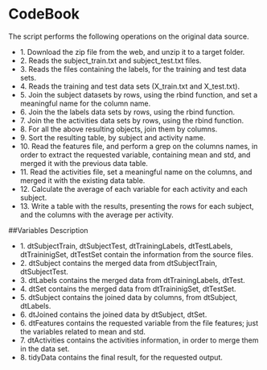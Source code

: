 # CodeBook
The script performs the following operations on the original data source.

<ul>
<li>1. Download the zip file from the web, and unzip it to a target folder.</li>
<li>2. Reads the subject_train.txt and subject_test.txt files.</li>
<li>3. Reads the files containing the labels, for the training and test data sets.</li>
<li>4. Reads the training and test data sets (X_train.txt and X_test.txt).</li>
<li>5. Join the subject datasets by rows, using the rbind function, and set a meaningful name for the column name.</li>
<li>6. Join the the labels data sets by rows, using the rbind function.</li>
<li>7. Join the the activities data sets by rows, using the rbind function.</li>
<li>8. For all the above resulting objects, join them by columns.</li>
<li>9. Sort the resulting table, by subject and activity name.</li>
<li>10. Read the features file, and perform a grep on the columns names, in order to extract the requested variable, containing mean and std, and merged it with 
the previous data table.</li>
<li>11. Read the activities file, set a meaningful name on the columns, and merged it with the existing data table.</li>
<li>12. Calculate the average of each variable for each activity and each subject.</li>
<li>13. Write a table with the results, presenting the rows for each subject, and the columns with the average per activity.</li>
</ul>



##Variables Description
<ul>
<li>1. dtSubjectTrain, dtSubjectTest, dtTrainingLabels, dtTestLabels, dtTraininigSet, dtTestSet contain the information from the source files.</li>
<li>2. dtSubject contains the merged data from dtSubjectTrain, dtSubjectTest.</li>
<li>3. dtLabels contains the merged data from dtTrainingLabels, dtTest.</li>
<li>4. dtSet contains the merged data from dtTraininigSet, dtTestSet.</li>
<li>5. dtSubject contains the joined data by columns, from dtSubject, dtLabels.</li>
<li>6. dtJoined contains the joined data by dtSubject, dtSet.</li>
<li>6. dtFeatures contains the requested variable from the file features; just the variables related to mean and std.</li>
<li>7. dtActivities contains the activities information, in order to merge them in the data set.</li>
<li>8. tidyData contains the final result, for the requested output.</li>
</ul>

